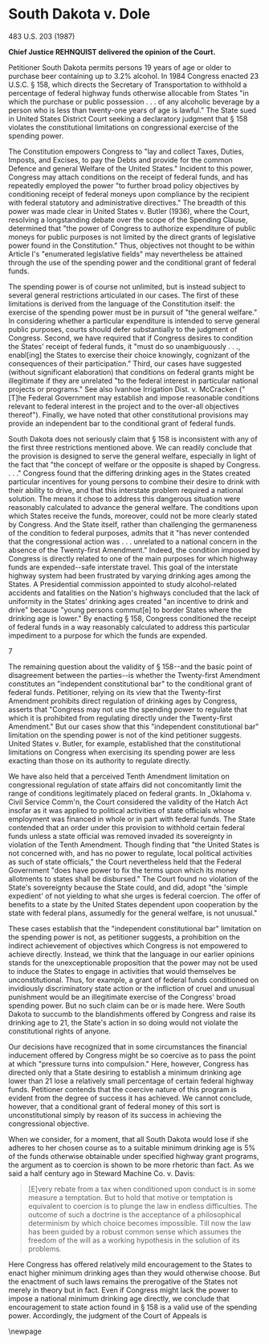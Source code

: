 # South Dakota v. Dole

483 U.S. 203 (1987)

**Chief Justice REHNQUIST delivered the opinion of the Court.**


Petitioner South Dakota permits persons 19 years of age or older to purchase beer containing up to 3.2% alcohol. In 1984 Congress enacted 23 U.S.C. § 158, which directs the Secretary of Transportation to withhold a percentage of federal highway funds otherwise allocable from States "in which the purchase or public possession . . . of any alcoholic beverage by a person who is less than twenty-one years of age is lawful." The State sued in United States District Court seeking a declaratory judgment that § 158 violates the constitutional limitations on congressional exercise of the spending power.


The Constitution empowers Congress to "lay and collect Taxes, Duties, Imposts, and Excises, to pay the Debts and provide for the common Defence and general Welfare of the United States." Incident to this power, Congress may attach conditions on the receipt of federal funds, and has repeatedly employed the power "to further broad policy objectives by conditioning receipt of federal moneys upon compliance by the recipient with federal statutory and administrative directives." The breadth of this power was made clear in United States v. Butler (1936), where the Court, resolving a longstanding debate over the scope of the Spending Clause, determined that "the power of Congress to authorize expenditure of public moneys for public purposes is not limited by the direct grants of legislative power found in the Constitution." Thus, objectives not thought to be within Article I's "enumerated legislative fields" may nevertheless be attained through the use of the spending power and the conditional grant of federal funds.


The spending power is of course not unlimited, but is instead subject to several general restrictions articulated in our cases. The first of these limitations is derived from the language of the Constitution itself: the exercise of the spending power must be in pursuit of "the general welfare." In considering whether a particular expenditure is intended to serve general public purposes, courts should defer substantially to the judgment of Congress. Second, we have required that if Congress desires to condition the States' receipt of federal funds, it "must do so unambiguously . . ., enabl[ing] the States to exercise their choice knowingly, cognizant of the consequences of their participation." Third, our cases have suggested (without significant elaboration) that conditions on federal grants might be illegitimate if they are unrelated "to the federal interest in particular national projects or programs." See also Ivanhoe Irrigation Dist. v. McCracken ("[T]he Federal Government may establish and impose reasonable conditions relevant to federal interest in the project and to the over-all objectives thereof"). Finally, we have noted that other constitutional provisions may provide an independent bar to the conditional grant of federal funds.

South Dakota does not seriously claim that § 158 is inconsistent with any of the first three restrictions mentioned above. We can readily conclude that the provision is designed to serve the general welfare, especially in light of the fact that "the concept of welfare or the opposite is shaped by Congress. . . ." Congress found that the differing drinking ages in the States created particular incentives for young persons to combine their desire to drink with their ability to drive, and that this interstate problem required a national solution. The means it chose to address this dangerous situation were reasonably calculated to advance the general welfare. The conditions upon which States receive the funds, moreover, could not be more clearly stated by Congress. And the State itself, rather than challenging the germaneness of the condition to federal purposes, admits that it "has never contended that the congressional action was . . . unrelated to a national concern in the absence of the Twenty-first Amendment." Indeed, the condition imposed by Congress is directly related to one of the main purposes for which highway funds are expended--safe interstate travel. This goal of the interstate highway system had been frustrated by varying drinking ages among the States. A Presidential commission appointed to study alcohol-related accidents and fatalities on the Nation's highways concluded that the lack of uniformity in the States' drinking ages created "an incentive to drink and drive" because "young persons commut[e] to border States where the drinking age is lower." By enacting § 158, Congress conditioned the receipt of federal funds in a way reasonably calculated to address this particular impediment to a purpose for which the funds are expended.

7

The remaining question about the validity of § 158--and the basic point of disagreement between the parties--is whether the Twenty-first Amendment constitutes an "independent constitutional bar" to the conditional grant of federal funds. Petitioner, relying on its view that the Twenty-first Amendment prohibits direct regulation of drinking ages by Congress, asserts that "Congress may not use the spending power to regulate that which it is prohibited from regulating directly under the Twenty-first Amendment." But our cases show that this "independent constitutional bar" limitation on the spending power is not of the kind petitioner suggests. United States v. Butler, for example, established that the constitutional limitations on Congress when exercising its spending power are less exacting than those on its authority to regulate directly.


We have also held that a perceived Tenth Amendment limitation on congressional regulation of state affairs did not concomitantly limit the range of conditions legitimately placed on federal grants. In _Oklahoma v. Civil Service Comm'n, the Court considered the validity of the Hatch Act insofar as it was applied to political activities of state officials whose employment was financed in whole or in part with federal funds. The State contended that an order under this provision to withhold certain federal funds unless a state official was removed invaded its sovereignty in violation of the Tenth Amendment. Though finding that "the United States is not concerned with, and has no power to regulate, local political activities as such of state officials," the Court nevertheless held that the Federal Government "does have power to fix the terms upon which its money allotments to states shall be disbursed." The Court found no violation of the State's sovereignty because the State could, and did, adopt "the 'simple expedient' of not yielding to what she urges is federal coercion. The offer of benefits to a state by the United States dependent upon cooperation by the state with federal plans, assumedly for the general welfare, is not unusual."

These cases establish that the "independent constitutional bar" limitation on the spending power is not, as petitioner suggests, a prohibition on the indirect achievement of objectives which Congress is not empowered to achieve directly. Instead, we think that the language in our earlier opinions stands for the unexceptionable proposition that the power may not be used to induce the States to engage in activities that would themselves be unconstitutional. Thus, for example, a grant of federal funds conditioned on invidiously discriminatory state action or the infliction of cruel and unusual punishment would be an illegitimate exercise of the Congress' broad spending power. But no such claim can be or is made here. Were South Dakota to succumb to the blandishments offered by Congress and raise its drinking age to 21, the State's action in so doing would not violate the constitutional rights of anyone.

Our decisions have recognized that in some circumstances the financial inducement offered by Congress might be so coercive as to pass the point at which "pressure turns into compulsion." Here, however, Congress has directed only that a State desiring to establish a minimum drinking age lower than 21 lose a relatively small percentage of certain federal highway funds. Petitioner contends that the coercive nature of this program is evident from the degree of success it has achieved. We cannot conclude, however, that a conditional grant of federal money of this sort is unconstitutional simply by reason of its success in achieving the congressional objective.


When we consider, for a moment, that all South Dakota would lose if she adheres to her chosen course as to a suitable minimum drinking age is 5% of the funds otherwise obtainable under specified highway grant programs, the argument as to coercion is shown to be more rhetoric than fact. As we said a half century ago in Steward Machine Co. v. Davis:

>[E]very rebate from a tax when conditioned upon conduct is in some measure a temptation. But to hold that motive or temptation is equivalent to coercion is to plunge the law in endless difficulties. The outcome of such a doctrine is the acceptance of a philosophical determinism by which choice becomes impossible. Till now the law has been guided by a robust common sense which assumes the freedom of the will as a working hypothesis in the solution of its problems.

Here Congress has offered relatively mild encouragement to the States to enact higher minimum drinking ages than they would otherwise choose. But the enactment of such laws remains the prerogative of the States not merely in theory but in fact. Even if Congress might lack the power to impose a national minimum drinking age directly, we conclude that encouragement to state action found in § 158 is a valid use of the spending power. Accordingly, the judgment of the Court of Appeals is

\newpage
